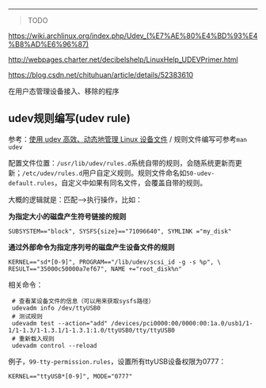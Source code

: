 

---

> TODO

https://wiki.archlinux.org/index.php/Udev_(%E7%AE%80%E4%BD%93%E4%B8%AD%E6%96%87)

http://webpages.charter.net/decibelshelp/LinuxHelp_UDEVPrimer.html

https://blog.csdn.net/chituhuan/article/details/52383610



在用户态管理设备接入、移除的程序



## udev规则编写(udev rule)

参考：[使用 udev 高效、动态地管理 Linux 设备文件](https://www.ibm.com/developerworks/cn/linux/l-cn-udev/index.html) / 规则文件编写可参考`man udev`



配置文件位置：`/usr/lib/udev/rules.d`系统自带的规则，会随系统更新而更新；`/etc/udev/rules.d`用户自定义规则。规则文件命名如`50-udev-default.rules`，自定义中如果有同名文件，会覆盖自带的规则。

大概的逻辑就是：匹配-->执行操作，比如：

**为指定大小的磁盘产生符号链接的规则**

```
SUBSYSTEM=="block", SYSFS{size}=="71096640", SYMLINK ="my_disk"
```

**通过外部命令为指定序列号的磁盘产生设备文件的规则**

```
KERNEL=="sd*[0-9]", PROGRAM=="/lib/udev/scsi_id -g -s %p", \
RESULT=="35000c50000a7ef67", NAME +="root_disk%n"
```

相关命令：

```
 # 查看某设备文件的信息（可以用来获取sysfs路径）
 udevadm info /dev/ttyUSB0
 # 测试规则
 udevadm test --action="add" /devices/pci0000:00/0000:00:1a.0/usb1/1-1/1-1.3/1-1.3.1/1-1.3.1:1.0/ttyUSB0/tty/ttyUSB0
 # 重新载入规则
 udevadm control --reload
```

例子，`99-tty-permission.rules`，设置所有ttyUSB设备权限为0777：

```
KERNEL=="ttyUSB*[0-9]", MODE="0777"
```

